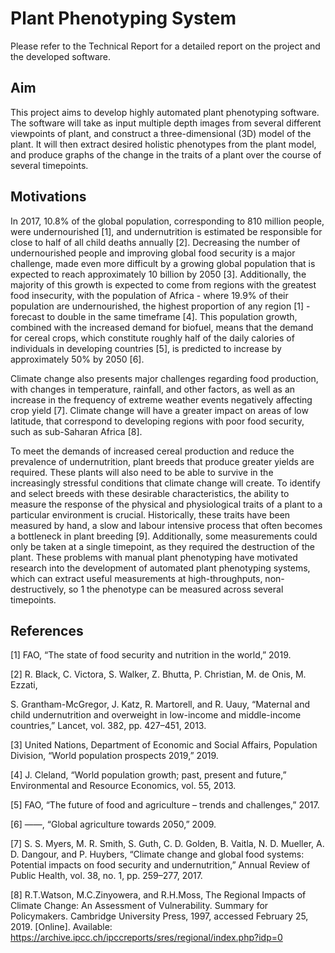# Plant Phenotyping System

Please refer to the Technical Report for a detailed report on the project and the developed software.

## Aim
This project aims to develop highly automated plant phenotyping software. The software will
take as input multiple depth images from several different viewpoints of plant, and construct a
three-dimensional (3D) model of the plant. It will then extract desired holistic phenotypes from
the plant model, and produce graphs of the change in the traits of a plant over the course of
several timepoints.

## Motivations
In 2017, 10.8% of the global population, corresponding to 810 million people, were undernourished [1], and undernutrition is estimated be responsible for close to half of all child deaths annually [2]. Decreasing the number of undernourished people and improving global food security
is a major challenge, made even more difficult by a growing global population that is expected
to reach approximately 10 billion by 2050 [3]. Additionally, the majority of this growth is expected to come from regions with the greatest food insecurity, with the population of Africa -
where 19.9% of their population are undernourished, the highest proportion of any region [1] - forecast to double in the same timeframe [4]. This population growth, combined with the
increased demand for biofuel, means that the demand for cereal crops, which constitute roughly
half of the daily calories of individuals in developing countries [5], is predicted to increase by
approximately 50% by 2050 [6].

Climate change also presents major challenges regarding food production, with changes
in temperature, rainfall, and other factors, as well as an increase in the frequency of extreme
weather events negatively affecting crop yield [7]. Climate change will have a greater impact
on areas of low latitude, that correspond to developing regions with poor food security, such as
sub-Saharan Africa [8].

To meet the demands of increased cereal production and reduce the prevalence of undernutrition, plant breeds that produce greater yields are required. These plants will also need to be
able to survive in the increasingly stressful conditions that climate change will create. To identify
and select breeds with these desirable characteristics, the ability to measure the response of the
physical and physiological traits of a plant to a particular environment is crucial. Historically,
these traits have been measured by hand, a slow and labour intensive process that often becomes
a bottleneck in plant breeding [9]. Additionally, some measurements could only be taken at a
single timepoint, as they required the destruction of the plant. These problems with manual
plant phenotyping have motivated research into the development of automated plant phenotyping systems, which can extract useful measurements at high-throughputs, non-destructively, so
1
the phenotype can be measured across several timepoints.

## References
[1] FAO, “The state of food security and nutrition in the world,” 2019.

[2] R. Black, C. Victora, S. Walker, Z. Bhutta, P. Christian, M. de Onis, M. Ezzati,

S. Grantham-McGregor, J. Katz, R. Martorell, and R. Uauy, “Maternal and child undernutrition and overweight in low-income and middle-income countries,” Lancet, vol. 382,
pp. 427–451, 2013.

[3] United Nations, Department of Economic and Social Affairs, Population Division, “World
population prospects 2019,” 2019.

[4] J. Cleland, “World population growth; past, present and future,” Environmental and Resource Economics, vol. 55, 2013.

[5] FAO, “The future of food and agriculture – trends and challenges,” 2017.

[6] ——, “Global agriculture towards 2050,” 2009.

[7] S. S. Myers, M. R. Smith, S. Guth, C. D. Golden, B. Vaitla, N. D. Mueller, A. D. Dangour,
and P. Huybers, “Climate change and global food systems: Potential impacts on food
security and undernutrition,” Annual Review of Public Health, vol. 38, no. 1, pp. 259–277,
2017.

[8] R.T.Watson, M.C.Zinyowera, and R.H.Moss, The Regional Impacts of Climate
Change: An Assessment of Vulnerability. Summary for Policymakers. Cambridge University Press, 1997, accessed February 25, 2019. [Online]. Available:
https://archive.ipcc.ch/ipccreports/sres/regional/index.php?idp=0
